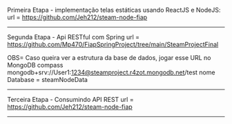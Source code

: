 Primeira Etapa - implementação telas estáticas usando ReactJS e NodeJS:
url = https://github.com/Jeh212/steam-node-fiap

---

Segunda Etapa - Api RESTful com Spring
url = https://github.com/Mp470/FiapSpringProject/tree/main/SteamProjectFinal

OBS= Caso queira ver a estrutura da base de dados, jogar esse URL no MongoDB compass mongodb+srv://User1:1234@steamproject.r4zot.mongodb.net/test
nome Database = steamNodeData

---

Terceira Etapa - Consumindo API REST
url = https://github.com/Jeh212/steam-node-fiap

---
